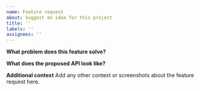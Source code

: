 ```yaml
---
name: Feature request
about: Suggest an idea for this project
title: ''
labels: ''
assignees: ''
---
```


<!--
BUGS: Please use this template.

The issue list is reserved exclusively for bug reports and feature requests. That means we do not accept usage questions. If you open an issue that does not conform to the requirements, it will be closed immediately.
-->

**What problem does this feature solve?**

<!--
Explain your use case, context, and rationale behind this feature request. More importantly, what is the end user experience you are trying to build that led to the need for this feature?
-->

**What does the proposed API look like?**

<!--
Describe how you propose to solve the problem and provide code samples of how the API would work once implemented. Note that you can use Markdown to format your code blocks.
-->

**Additional context**
Add any other context or screenshots about the feature request here.
